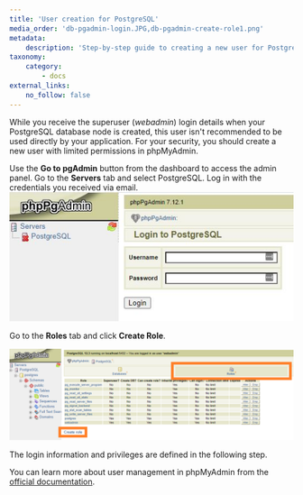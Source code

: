 ```yaml
---
title: 'User creation for PostgreSQL'
media_order: 'db-pgadmin-login.JPG,db-pgadmin-create-role1.png'
metadata:
    description: 'Step-by-step guide to creating a new user for PostgreSQL.'
taxonomy:
    category:
        - docs
external_links:
    no_follow: false
---
```


While you receive the superuser (_webadmin_) login details when your PostgreSQL database node is created, this user isn't recommended to be used directly by your application. For your security, you should create a new user with limited permissions in phpMyAdmin.

Use the **Go to pgAdmin** button from the dashboard to access the admin panel. Go to the **Servers** tab and select PostgreSQL. Log in with the credentials you received via email.
![](db-pgadmin-login.JPG)

Go to the **Roles** tab and click **Create Role**.

![](db-pgadmin-create-role1.png)

The login information and privileges are defined in the following step. 

You can learn more about user management in phpMyAdmin from the [official documentation](https://www.postgresql.org/docs/current/sql-createrole.html).